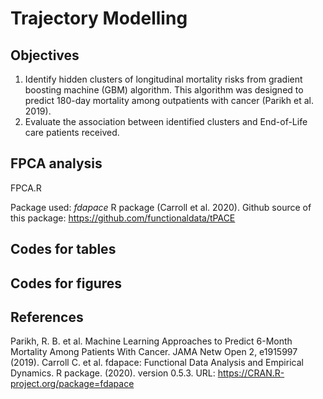 # Trajectory Modelling
## Objectives
1. Identify hidden clusters of longitudinal mortality risks from gradient boosting machine (GBM) algorithm. This algorithm was designed to predict 180-day mortality among outpatients with cancer (Parikh et al. 2019). 
2. Evaluate the association between identified clusters and End-of-Life care patients received. 

## FPCA analysis 
FPCA.R 

Package used: _fdapace_ R package (Carroll et al. 2020). 
Github source of this package: https://github.com/functionaldata/tPACE



## Codes for tables

## Codes for figures 


## References
Parikh, R. B. et al. Machine Learning Approaches to Predict 6-Month Mortality Among Patients With Cancer. JAMA Netw Open 2, e1915997 (2019).
Carroll C. et al. fdapace: Functional Data Analysis and Empirical Dynamics. R package. (2020). version 0.5.3. URL: https://CRAN.R-project.org/package=fdapace
